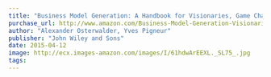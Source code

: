 ```yaml
---
title: "Business Model Generation: A Handbook for Visionaries, Game Changers, and Challengers"
purchase_url: http://www.amazon.com/Business-Model-Generation-Visionaries-Challengers/dp/0470876417%3FSubscriptionId%3DAKIAIVZLK2PABGQI2KAQ%26tag%3Deverrail-20%26linkCode%3Dxm2%26camp%3D2025%26creative%3D165953%26creativeASIN%3D0470876417
author: "Alexander Osterwalder, Yves Pigneur"
publisher: "John Wiley and Sons"
date: 2015-04-12
image: http://ecx.images-amazon.com/images/I/61hdwArEEXL._SL75_.jpg
tags:
---
```


